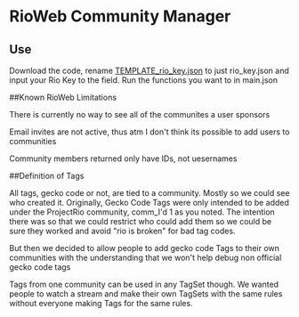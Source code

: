 # RioWeb Community Manager
## Use
Download the code, rename [TEMPLATE_rio_key.json](TEMPLATE_rio_key.json) to just rio_key.json and input your Rio Key to the field. Run the functions you want to in main.json

##Known RioWeb Limitations

There is currently no way to see all of the communites a user sponsors

Email invites are not active, thus atm I don't think its possible to add users to communities

Community members returned only have IDs, not uesernames

##Definition of Tags 

All tags, gecko code or not, are tied to a community. Mostly so we could see who created it. Originally, Gecko Code Tags were only intended to be added under the ProjectRio community, comm_I'd 1 as you noted. The intention there was so that we could restrict who could add them so we could be sure they worked and avoid "rio is broken" for bad tag codes.

But then we decided to allow people to add gecko code Tags to their own communities with the understanding that we won't help debug non official gecko code tags

Tags from one community can be used in any TagSet though. We wanted people to watch a stream and make their own TagSets with the same rules without everyone making Tags for the same rules.